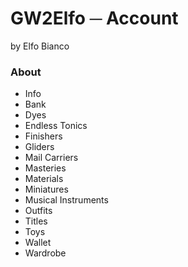 # GW2Elfo ─ Account
by Elfo Bianco

### About
* Info
* Bank
* Dyes
* Endless Tonics
* Finishers
* Gliders
* Mail Carriers
* Masteries
* Materials
* Miniatures
* Musical Instruments
* Outfits
* Titles
* Toys
* Wallet
* Wardrobe
